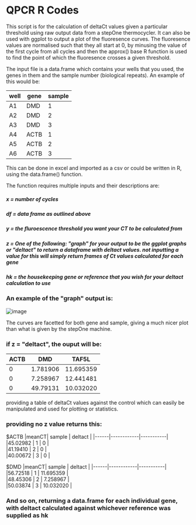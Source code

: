 # QPCR R Codes

This script is for the calculation of deltaCt values given a particular threshold using raw output data from a stepOne thermocycler. It can also be used with ggplot to output a plot of the fluoresence curves. The fluoresence values are normalised such that they all start at 0, by minusing the value of the first cycle from all cycles and then the approx() base R function is used to find the point of which the fluoresence crosses a given threshold.

The input file is a data.frame which contains your wells that you used, the genes in them and the sample number (biological repeats). An example of this would be:

well |  gene | sample|
-----|-------|-------|
|A1   | DMD   |1|
|A2    |DMD   |2|
|A3    |DMD   |3|
|A4    |ACTB  |1 |
|A5    |ACTB | 2|
|A6    |ACTB | 3|

This can be done in excel and imported as a csv or could be written in R, using the data.frame() function.

The function requires multiple inputs and their descriptions are:

##### x = number of cycles
##### df = data frame as outlined above 
##### y = the fluroescence threshold you want your CT to be calculated from
##### z = One of the following: "graph" for your output to be the ggplot graphs or "deltact" to return a dataframe with deltact values. not inputting a value for this will simply return frames of Ct values calculated for each gene
##### hk = the housekeeping gene or reference that you wish for your deltact calculation to use

### An example of the "graph" output is:

![image](https://user-images.githubusercontent.com/47229599/161538267-49a6b252-2099-4c1b-b61f-2bafb79f30f2.png)

The curves are facetted for both gene and sample, giving a much nicer plot than what is given by the stepOne machine.

### if z = "deltact", the ouput will be:

 | ACTB   |    DMD   |  TAF5L   |
 |---------|----------|----------|
|0   |    1.781906 |  11.695359 | 
|0  |      7.258967 |12.441481   |     
|0 |49.79131  | 10.032020|       

providing a table of deltaCt values against the control which can easily be manipulated and used for plotting or statistics.

### providing no z value returns this:

 
$ACTB
|meanCT|     sample |  deltact  |
|------|------------|-----------|
|45.02982 |    1    |      0    |          
|41.19410 |    2    |      0    |        
|40.00672 |    3    |      0    |      

$DMD
|meanCT|     sample |  deltact  |
|------|------------|-----------|
|56.72518 |    1    |      11.695359    |          
|48.45306 |    2    |      7.258967    |        
|50.03874 |    3    |      10.032020     |   
          
### And so on, returning a data.frame for each individual gene, with deltact calculated against whichever reference was supplied as hk  

